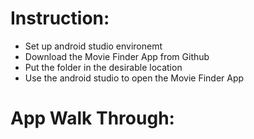 # Instruction:
- Set up android studio environemt
- Download the Movie Finder App from Github
- Put the folder in the desirable location
- Use the android studio to open the Movie Finder App
# App Walk Through: 

